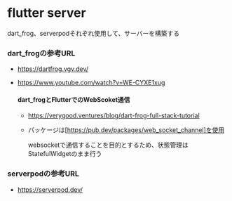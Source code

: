 # flutter server

dart_frog、serverpodそれぞれ使用して、サーバーを構築する




### dart_frogの参考URL
- https://dartfrog.vgv.dev/

- https://www.youtube.com/watch?v=WE-CYXE1xug


  #### dart_frogとFlutterでのWebScoket通信

  - https://verygood.ventures/blog/dart-frog-full-stack-tutorial

  - パッケージは[https://pub.dev/packages/web_socket_channel]を使用
  
     websocketで通信することを目的とするため、状態管理はStatefulWidgetのまま行う

### serverpodの参考URL
- https://serverpod.dev/
